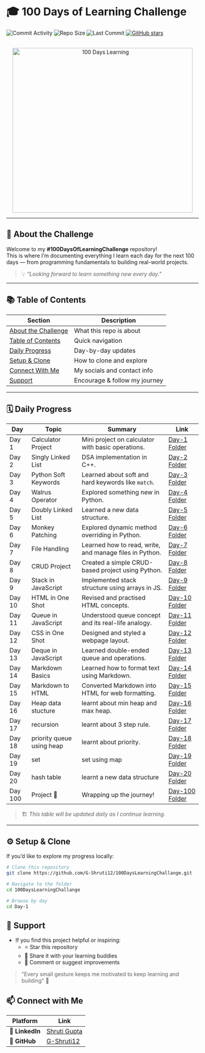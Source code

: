 # 🎓 100 Days of Learning Challenge  

![Commit Activity](https://img.shields.io/github/commit-activity/m/G-Shruti12/100DaysLearningChallange)
![Repo Size](https://img.shields.io/github/repo-size/G-Shruti12/100DaysLearningChallange)
![Last Commit](https://img.shields.io/github/last-commit/G-Shruti12/100DaysLearningChallange)
[![GitHub stars](https://img.shields.io/github/stars/G-Shruti12/100DaysLearningChallange?style=social)](https://github.com/G-Shruti12/100DaysLearningChallange/stargazers)

<br>
<div align="center">
  
<img width="472" height="431" alt="100 Days Learning" src="https://github.com/user-attachments/assets/97cb2731-b277-4f3f-9ec5-e351d84fa11b" />
</div>

---

## 🚀 About the Challenge

Welcome to my **#100DaysOfLearningChallenge** repository!  
This is where I’m documenting everything I learn each day for the next 100 days — from programming fundamentals to building real-world projects.  

> 💡 *“Looking forward to learn something new every day.”*

---

## 📚 Table of Contents

| Section | Description |
|----------|-------------|
| [About the Challenge](#-about-the-challenge) | What this repo is about |
| [Table of Contents](#-table-of-contents) | Quick navigation |
| [Daily Progress](#️-daily-progress) | Day-by-day updates |
| [Setup & Clone](#️-setup--clone) | How to clone and explore |
| [Connect With Me](#-connect-with-me) | My socials and contact info |
| [Support](#-support) | Encourage & follow my journey |

---

## 🗓️ Daily Progress

| Day | Topic | Summary | Link |
|-----|--------|----------|------|
| Day 1 | Calculator Project | Mini project on calculator with basic operations. | [Day-1 Folder](./Day-1) |
| Day 2 | Singly Linked List | DSA implementation in C++. | [Day-2 Folder](./Day-2) |
| Day 3 | Python Soft Keywords | Learned about soft and hard keywords like `match`. | [Day-3 Folder](./Day-3) |
| Day 4 | Walrus Operator | Explored something new in Python. | [Day-4 Folder](./Day-4) |
| Day 5 | Doubly Linked List | Learned a new data structure. | [Day-5 Folder](./Day-5) |
| Day 6 | Monkey Patching | Explored dynamic method overriding in Python. | [Day-6 Folder](./Day-6) |
| Day 7 | File Handling | Learned how to read, write, and manage files in Python. | [Day-7 Folder](./Day-7) |
| Day 8 | CRUD Project | Created a simple CRUD-based project using Python. | [Day-8 Folder](./Day-8) |
| Day 9 | Stack in JavaScript | Implemented stack structure using arrays in JS. | [Day-9 Folder](./Day-9) |
| Day 10 | HTML in One Shot | Revised and practised HTML concepts. | [Day-10 Folder](./Day-10) |
| Day 11 | Queue in JavaScript | Understood queue concept and its real-life analogy. | [Day-11 Folder](./Day-11) |
| Day 12 | CSS in One Shot | Designed and styled a webpage layout. | [Day-12 Folder](./Day-12) |
| Day 13 | Deque in JavaScript | Learned double-ended queue and operations. | [Day-13 Folder](./Day-13) |
| Day 14 | Markdown Basics | Learned how to format text using Markdown. | [Day-14 Folder](./Day-14) |
| Day 15 | Markdown to HTML | Converted Markdown into HTML for web formatting. | [Day-15 Folder](./Day-15) |
| Day 16 | Heap data stucture | learnt about min heap and max heap. | [Day-16 Folder](./Day-16) |
| Day 17 | recursion| learnt about 3 step rule. | [Day-17 Folder](./Day-17) |
| Day 18 | priority queue using heap | learnt about priority. | [Day-18 Folder](./Day-18) |
| Day 19 | set  | set using map | [Day-19 Folder](./Day-19) |
| Day 20 | hash table | learnt a new data structure | [Day-20 Folder](./Day-20) |
| Day 100 | Project 🎉 | Wrapping up the journey! | [Day-100 Folder](./Day-100) |

> 🏗️ *This table will be updated daily as I continue learning.*

---

## ⚙️ Setup & Clone

If you’d like to explore my progress locally:  

```bash
# Clone this repository
git clone https://github.com/G-Shruti12/100DaysLearningChallange.git

# Navigate to the folder
cd 100DaysLearningChallange

# Browse by day
cd Day-1
```
## 🌟 Support
- If you find this project helpful or inspiring:
   - ⭐ Star this repository
   - 🔁 Share it with your learning buddies
   - 💬 Comment or suggest improvements

> "Every small gesture keeps me motivated to keep learning and building" 🚀

## 📫 Connect with Me  

| Platform | Link |
|-----------|------|
| 💼 **LinkedIn** | [Shruti Gupta](https://www.linkedin.com/in/shruti-gupta-859156353) |
| 🐙 **GitHub** | [G-Shruti12](https://github.com/G-Shruti12) |


